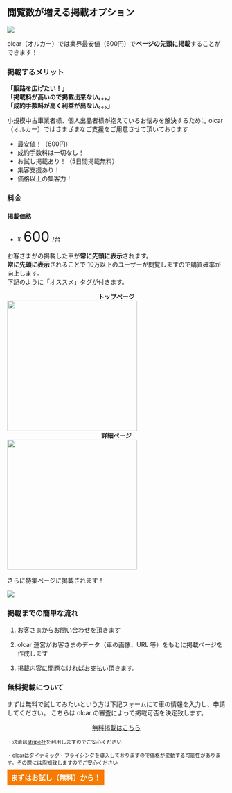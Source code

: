 ## <i class="mdi mdi-car" style="font-size:32px;color:#f67b01;position: relative;top: 4px;"></i>閲覧数が増える掲載オプション

<img src="/banner/exhibit.webp"/>

olcar（オルカー）では業界最安値（600円）で**ページの先頭に掲載**することができます！

### 掲載するメリット

**「販路を広げたい！」**<br>
**「掲載料が高いので掲載出来ない。。。」**<br>
**「成約手数料が高く利益が出ない。。。」**

小規模中古車業者様、個人出品者様が抱えているお悩みを解決するために olcar（オルカー）ではさまざまなご支援をご用意させて頂いております

- 最安値！（600円）
- 成約手数料は一切なし！
- お試し掲載あり！（5日間掲載無料）
- 集客支援あり！
- 価格以上の集客力！

### 料金

#### 掲載価格

- ¥<span style="font-size:32px;margin: 0 6px;">600</span>/台

お客さまがの掲載した車が**常に先頭に表示**されます。<br>
**常に先頭に表示**されることで 10万以上のユーザーが閲覧しますので購買確率が向上します。<br>
下記のように「オススメ」タグが付きます。<br>

<div style="text-align: center;font-weight: bold;">トップページ</div>
<img style="width: 300px;height: auto;" src="/img/bronze_list.webp">

<div style="text-align: center;font-weight: bold;">詳細ページ</div>
<img style="width: 300px;height: auto;" src="/img/bronze_detail.webp">

さらに特集ページに掲載されます！

<a href="/?isSponsor=true">
    <img src="/banner/recommendation.webp">
</a>

### 掲載までの簡単な流れ

1. お客さまから<a href="https://forms.gle/Q2hQvMqLP9Jw2bea6" rel="noreferrer" target="_blank">お問い合わせ</a>を頂きます

1. olcar 運営がお客さまのデータ（車の画像、URL 等）をもとに掲載ページを作成します

1. 掲載内容に問題なければお支払い頂きます。

### 無料掲載について

まずは無料で試してみたいという方は下記フォームにて車の情報を入力し、申請してください。
こちらは olcar の審査によって掲載可否を決定致します。

<a href="/post" rel="noreferrer" style="text-align: center; display: block;">無料掲載はこちら</a>

<small>・決済は<a href="https://stripe.com/jp" rel="noreferrer" target="_blank">stripe社</a>を利用しますのでご安心ください</small><br>

<small>・olcarはダイナミック・プライシングを導入しておりますので価格が変動する可能性があります。その際には周知致しますのでご安心ください</small>

<a href="https://forms.gle/Q2hQvMqLP9Jw2bea6" rel="noreferrer" target="_blank" class="search__action__content__primary v-btn v-btn--is-elevated v-btn--has-bg theme--light elevation-1 v-size--large" style="background-color:#f67b01;border-color:#f67b01;color: white;font-weight: bold;position: sticky;bottom: 2rem;left: 0;width: 100%;padding: 8px;font-size: 16px;margin: 12px 0 20px;z-index: 100;">
<i class="mdi mdi-email-outline" style="font-size:32px;"></i>
まずはお試し（無料）から！
</a>
